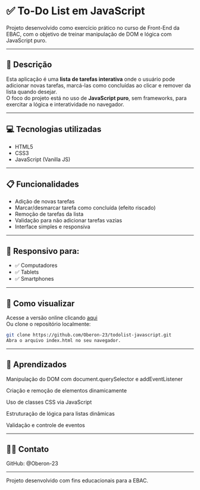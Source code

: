 # ✅ To-Do List em JavaScript

Projeto desenvolvido como exercício prático no curso de Front-End da EBAC, com o objetivo de treinar manipulação de DOM e lógica com JavaScript puro.

---

## 📄 Descrição

Esta aplicação é uma **lista de tarefas interativa** onde o usuário pode adicionar novas tarefas, marcá-las como concluídas ao clicar e remover da lista quando desejar.  
O foco do projeto está no uso de **JavaScript puro**, sem frameworks, para exercitar a lógica e interatividade no navegador.

---

## 💻 Tecnologias utilizadas

- HTML5  
- CSS3  
- JavaScript (Vanilla JS)

---

## 📋 Funcionalidades

- Adição de novas tarefas  
- Marcar/desmarcar tarefa como concluída (efeito riscado)  
- Remoção de tarefas da lista  
- Validação para não adicionar tarefas vazias  
- Interface simples e responsiva

---

## 📱 Responsivo para:

- ✅ Computadores  
- ✅ Tablets  
- ✅ Smartphones

---

## 🚀 Como visualizar

Acesse a versão online clicando [aqui](https://oberon-23.github.io/todolist-javascript/)  
Ou clone o repositório localmente:

```bash
git clone https://github.com/Oberon-23/todolist-javascript.git
Abra o arquivo index.html no seu navegador.
```
--- 

## 🧠 Aprendizados
Manipulação do DOM com document.querySelector e addEventListener

Criação e remoção de elementos dinamicamente

Uso de classes CSS via JavaScript

Estruturação de lógica para listas dinâmicas

Validação e controle de eventos

---

## 🙋‍♂️ Contato
GitHub: @Oberon-23

---

Projeto desenvolvido com fins educacionais para a EBAC.


